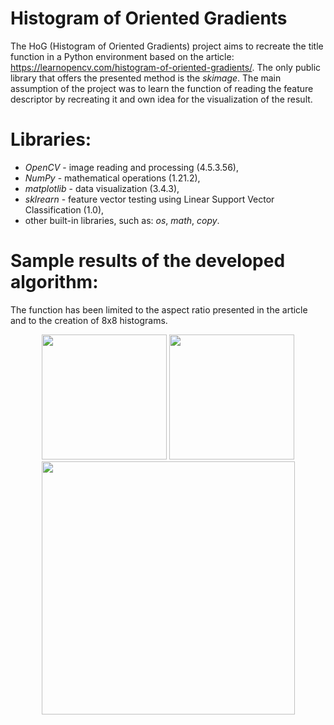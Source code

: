 # Histogram of Oriented Gradients
The HoG (Histogram of Oriented Gradients) project aims to recreate the title function in a Python environment based on the article:
https://learnopencv.com/histogram-of-oriented-gradients/. The only public library that offers the presented method is the *skimage*.
The main assumption of the project was to learn the function of reading the feature descriptor by recreating it and own idea for the visualization of the result.

# Libraries:
- *OpenCV* - image reading and processing (4.5.3.56),
- *NumPy* - mathematical operations (1.21.2),
- *matplotlib* - data visualization (3.4.3),
- *sklrearn* - feature vector testing using Linear Support Vector Classification (1.0),
- other built-in libraries, such as: *os*, *math*, *copy*.

# Sample results of the developed algorithm:
The function has been limited to the aspect ratio presented in the article and to the creation of 8x8 histograms.

<p align="center">
  <img src="https://user-images.githubusercontent.com/91888660/136373541-d200e33c-c4a7-45d2-8ed6-e35df971abbe.png" width="200" />
  <img src="https://user-images.githubusercontent.com/91888660/136373544-b0d59181-8255-43ba-9c34-016f861b8bdb.png" width="200" />
  <img src="https://user-images.githubusercontent.com/91888660/136373545-23f38494-db6e-48ad-91d8-cf8ec0337f39.png" height="405"/>
</p>
